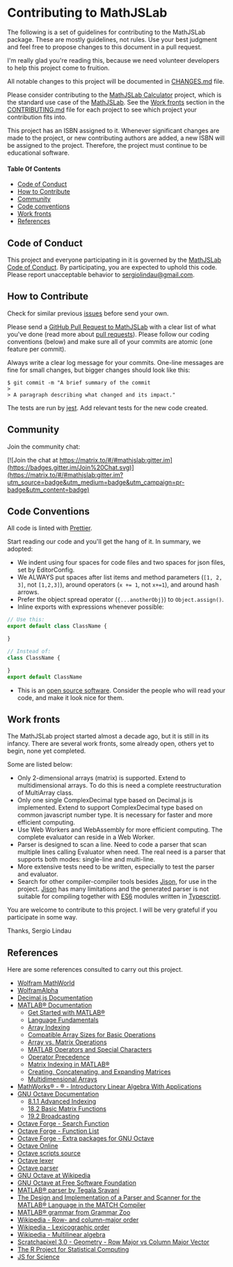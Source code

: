 # Contributing to MathJSLab

The following is a set of guidelines for contributing to the MathJSLab
package. These are mostly guidelines, not rules. Use your best judgment and
feel free to propose changes to this document in a pull request.

I'm really glad you're reading this, because we need volunteer developers to
help this project come to fruition.

All notable changes to this project will be documented in
[CHANGES.md](https://github.com/sergiolindau/mathjslab/blob/main/CHANGES.md) file.

Please consider contributing to the [MathJSLab Calculator](https://github.com/sergiolindau/mathjslab-calculator)
project, which is the standard use case of the [MathJSLab](https://github.com/sergiolindau/mathjslab).
See the [Work fronts](#work-fronts) section in the [CONTRIBUTING.md](https://github.com/sergiolindau/mathjslab/blob/main/CONTRIBUTING.md)
file for each project to see which project your contribution fits into.

This project has an ISBN assigned to it. Whenever significant changes are made
to the project, or new contributing authors are added, a new ISBN will be
assigned to the project. Therefore, the project must continue to be
educational software.

#### Table Of Contents

* [Code of Conduct](#code-of-conduct)
* [How to Contribute](#how-to-contribute)
* [Community](#community)
* [Code conventions](#code-conventions)
* [Work fronts](#work-fronts)
* [References](#references)

## Code of Conduct

This project and everyone participating in it is governed by the
[MathJSLab Code of Conduct](https://github.com/sergiolindau/mathjslab/blob/main/CODE_OF_CONDUCT.md).
By participating, you are expected to uphold this code. Please report
unacceptable behavior to [sergiolindau@gmail.com](mailto:sergiolindau@gmail.com).

## How to Contribute

Check for similar previous [issues](https://github.com/sergiolindau/mathjslab/issues) before send your own.

Please send a [GitHub Pull Request to MathJSLab](https://github.com/sergiolindau/mathjslab/pull/new/main)
with a clear list of what you've done (read more about
[pull requests](http://help.github.com/pull-requests/)). Please follow our
coding conventions (below) and make sure all of your commits are atomic (one
feature per commit).

Always write a clear log message for your commits. One-line messages are fine
for small changes, but bigger changes should look like this:

    $ git commit -m "A brief summary of the commit
    >
    > A paragraph describing what changed and its impact."

The tests are run by [jest](https://jestjs.io/). Add relevant tests for the new code created.

## Community

Join the community chat:

[![Join the chat at https://matrix.to/#/#mathjslab:gitter.im](https://badges.gitter.im/Join%20Chat.svg)](https://matrix.to/#/#mathjslab:gitter.im?utm_source=badge&utm_medium=badge&utm_campaign=pr-badge&utm_content=badge)

## Code Conventions

All code is linted with [Prettier](https://prettier.io/).

Start reading our code and you'll get the hang of it. In summary, we adopted:

* We indent using four spaces for code files and two spaces for json files, set by EditorConfig.
* We ALWAYS put spaces after list items and method parameters (`[1, 2, 3]`, not `[1,2,3]`), around operators (`x += 1`, not `x+=1`), and around hash arrows.
* Prefer the object spread operator (`{...anotherObj}`) to `Object.assign()`.
* Inline exports with expressions whenever possible:
```typescript
// Use this:
export default class ClassName {

}

// Instead of:
class ClassName {

}
export default ClassName
```
* This is an [open source software](https://en.wikipedia.org/wiki/Open-source_software). Consider the people who will read your code, and make it look nice for them.

## Work fronts

The MathJSLab project started almost a decade ago, but it is still in its infancy. There are several work fronts, some already open, others yet to begin, none yet completed.

Some are listed below:

* Only 2-dimensional arrays (matrix) is supported. Extend to multidimensional
arrays. To do this is need a complete reestructuration of MultiArray class.
* Only one single ComplexDecimal type based on Decimal.js is implemented.
Extend to support ComplexDecimal type based on common javascript number type.
It is necessary for faster and more efficient computing.
* Use Web Workers and WebAssembly for more efficient computing. The complete
evaluator can reside in a Web Worker.
* Parser is designed to scan a line. Need to code a parser that scan multiple
lines calling Evaluator when need.
The real need is a parser that supports both modes: single-line and
multi-line.
* More extensive tests need to be written, especially to test the parser and
evaluator.
* Search for other compiler-compiler tools besides
[Jison](https://gerhobbelt.github.io/jison/), for use in the project.
[Jison](https://gerhobbelt.github.io/jison/) has many limitations and the
generated parser is not suitable for compiling together with
[ES6](https://262.ecma-international.org/6.0/) modules written in
[Typescript](https://www.typescriptlang.org/).

You are welcome to contribute to this project. I will be very grateful if you participate in some way.

Thanks,
Sergio Lindau

## References

Here are some references consulted to carry out this project.

* [Wolfram MathWorld](https://mathworld.wolfram.com/)
* [WolframAlpha](https://www.wolframalpha.com/)
* [Decimal.js Documentation](https://mikemcl.github.io/decimal.js/)
* [MATLAB&reg; Documentation](https://www.mathworks.com/help/matlab/index.html)
    * [Get Started with MATLAB&reg;](https://www.mathworks.com/help/matlab/getting-started-with-matlab.html)
    * [Language Fundamentals](https://www.mathworks.com/help/matlab/language-fundamentals.html)
    * [Array Indexing](https://www.mathworks.com/help/matlab/math/array-indexing.html)
    * [Compatible Array Sizes for Basic Operations](https://www.mathworks.com/help/matlab/matlab_prog/compatible-array-sizes-for-basic-operations.html)
    * [Array vs. Matrix Operations](https://www.mathworks.com/help/matlab/matlab_prog/array-vs-matrix-operations.html)
    * [MATLAB Operators and Special Characters](https://www.mathworks.com/help/matlab/matlab_prog/matlab-operators-and-special-characters.html)
    * [Operator Precedence](https://www.mathworks.com/help/matlab/matlab_prog/operator-precedence.html)
    * [Matrix Indexing in MATLAB&reg;](https://www.mathworks.com/company/newsletters/articles/matrix-indexing-in-matlab.html)
    * [Creating, Concatenating, and Expanding Matrices](https://www.mathworks.com/help/matlab/math/creating-and-concatenating-matrices.html)
    * [Multidimensional Arrays](https://www.mathworks.com/help/matlab/math/multidimensional-arrays.html)
* [MathWorks&reg; - &reg; - Introductory Linear Algebra With Applications](https://www.mathworks.com/matlabcentral/fileexchange/2284-introductory-linear-algebra-with-applications)
* [GNU Octave Documentation](https://docs.octave.org/latest/)
    * [8.1.1 Advanced Indexing](https://docs.octave.org/latest/Advanced-Indexing.html)
    * [18.2 Basic Matrix Functions](https://octave.org/doc/latest/Basic-Matrix-Functions.html)
    * [19.2 Broadcasting](https://docs.octave.org/latest/Broadcasting.html)
* [Octave Forge - Search Function](https://octave.sourceforge.io/list_functions.php)
* [Octave Forge - Function List](https://octave.sourceforge.io/octave/overview.html)
* [Octave Forge - Extra packages for GNU Octave](https://octave.sourceforge.io/)
* [Octave Online](https://octave-online.net/)
* [Octave scripts source](https://github.com/gnu-octave/octave/tree/default/scripts)
* [Octave lexer](https://github.com/gnu-octave/octave/blob/default/libinterp/parse-tree/lex.ll)
* [Octave parser](https://github.com/gnu-octave/octave/blob/default/libinterp/parse-tree/oct-parse.yy)
* [GNU Octave at Wikipedia](https://en.wikipedia.org/wiki/GNU_Octave)
* [GNU Octave at Free Software Foundation](https://www.gnu.org/software/octave/)
* [MATLAB&reg; parser by Tegala Sravani](https://github.com/TegalaSravani/MATLAB&reg;-PARSER)
* [The Design and Implementation of a Parser and Scanner for the MATLAB&reg; Language in the MATCH Compiler](http://www.ece.northwestern.edu/cpdc/pjoisha/MAGICA/CPDC-TR-9909-017.pdf)
* [MATLAB&reg; grammar from Grammar Zoo](https://slebok.github.io/zoo/markup/scientific/matlab/srour/extracted/index.html)
* [Wikipedia - Row- and column-major order](https://en.wikipedia.org/wiki/Row-_and_column-major_order)
* [Wikipedia - Lexicographic order](https://en.wikipedia.org/wiki/Lexicographic_order)
* [Wikipedia - Multilinear algebra](https://en.wikipedia.org/wiki/Multilinear_algebra)
* [Scratchapixel 3.0 - Geometry - Row Major vs Column Major Vector](https://www.scratchapixel.com/lessons/mathematics-physics-for-computer-graphics/geometry/row-major-vs-column-major-vector.html)
* [The R Project for Statistical Computing](https://www.r-project.org/)
* [JS for Science](https://indico.cern.ch/event/853710/contributions/3708132/attachments/1985053/3307323/Armina_Abramyan_JS_for_Science.pdf)
